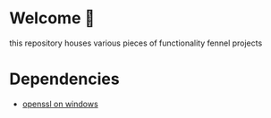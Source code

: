 # Welcome 👋

this repository houses various pieces of functionality fennel projects

# Dependencies

- [openssl on windows](https://github.com/fennelLabs/fennel-lib/issues/1)
